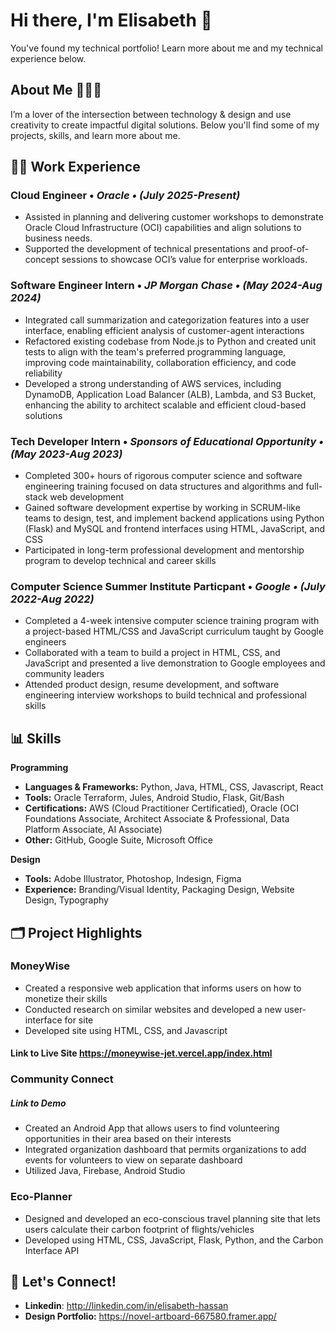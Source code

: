 
<!--
**ElisabethHassan/elisabethhassan** is a ✨ _special_ ✨ repository because its `README.md` (this file) appears on your GitHub profile.

Here are some ideas to get you started:

- 🔭 I’m currently working on ...
- 🌱 I’m currently learning ...
- 👯 I’m looking to collaborate on ...
- 🤔 I’m looking for help with ...
- 💬 Ask me about ...
- 📫 How to reach me: ...
- 😄 Pronouns: ...
- ⚡ Fun fact: ...
-->

# Hi there, I'm Elisabeth 👋
You've found my technical portfolio! Learn more about me and my technical experience below.


## About Me 👩🏽‍💼

I’m a lover of the intersection between technology & design and use creativity to create impactful digital solutions. Below you'll find some of my projects, skills, and learn more about me.

## 👩‍💻 Work Experience
### Cloud Engineer • *Oracle • (July 2025-Present)* 
* Assisted in planning and delivering customer workshops to demonstrate Oracle Cloud Infrastructure (OCI) capabilities and align solutions to business needs.
* Supported the development of technical presentations and proof-of-concept sessions to showcase OCI’s value for enterprise workloads.


### Software Engineer Intern • *JP Morgan Chase • (May 2024-Aug 2024)* 
* Integrated call summarization and categorization features into a user interface, enabling efficient analysis of customer-agent interactions
* Refactored existing codebase from Node.js to Python and created unit tests to align with the team's preferred programming language, improving code maintainability, collaboration efficiency, and code reliability
* Developed a strong understanding of AWS services, including DynamoDB, Application Load Balancer (ALB), Lambda, and S3 Bucket, enhancing the ability to architect scalable and efficient cloud-based solutions

### Tech Developer Intern • *Sponsors of Educational Opportunity • (May 2023-Aug 2023)* 
* Completed 300+ hours of rigorous computer science and software engineering training focused on data structures and algorithms and full-stack web development
* Gained software development expertise by working in SCRUM-like teams to design, test, and implement backend applications using Python (Flask) and MySQL and frontend interfaces using HTML, JavaScript, and CSS
* Participated in long-term professional development and mentorship program to develop technical and career skills

### Computer Science Summer Institute Particpant • *Google • (July 2022-Aug 2022)*
* Completed a 4-week intensive computer science training program with a project-based HTML/CSS and JavaScript curriculum taught by Google engineers
* Collaborated with a team to build a project in HTML, CSS, and JavaScript and presented a live demonstration to Google employees and community leaders
* Attended product design, resume development, and software engineering interview workshops to build technical and professional skills

## 📊 Skills
**Programming**
* **Languages & Frameworks:** Python, Java, HTML, CSS, Javascript, React
* **Tools:** Oracle Terraform, Jules, Android Studio, Flask, Git/Bash
* **Certifications:** AWS (Cloud Practitioner Certificatied), Oracle (OCI Foundations Associate, Architect Associate & Professional, Data Platform Associate, AI Associate)
* **Other:** GitHub, Google Suite, Microsoft Office

**Design**
* **Tools:** Adobe Illustrator, Photoshop, Indesign, Figma
* **Experience:** Branding/Visual Identity, Packaging Design, Website Design, Typography

## 🗂️ Project Highlights
### MoneyWise
* Created a responsive web application that informs users on how to monetize their skills
* Conducted research on similar websites and developed a new user-interface for site 
* Developed site using HTML, CSS, and Javascript

#### Link to Live Site [https://moneywise-jet.vercel.app/index.html  ](url)

### Community Connect
##### Link to Demo
* Created an Android App that allows users to find volunteering opportunities in their area based on their interests
* Integrated organization dashboard that permits organizations to add events for volunteers to view on separate dashboard
* Utilized Java, Firebase, Android Studio

### Eco-Planner
*  Designed and developed an eco-conscious travel planning site that lets users calculate their carbon footprint of flights/vehicles
*  Developed using HTML, CSS, JavaScript, Flask, Python, and the Carbon Interface API


## 📩 Let's Connect!
* **Linkedin**: http://linkedin.com/in/elisabeth-hassan
* **Design Portfolio:** https://novel-artboard-667580.framer.app/
